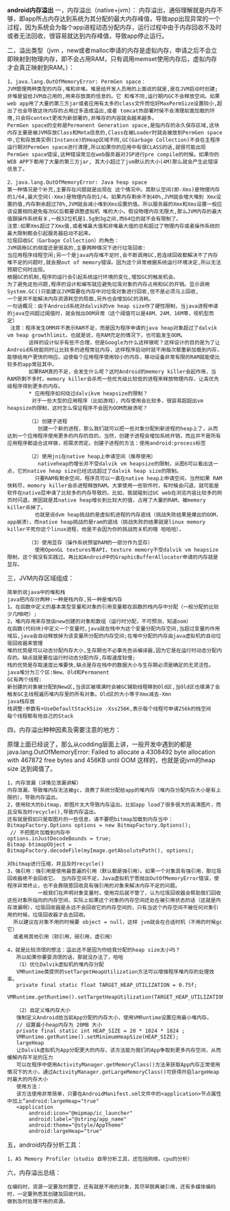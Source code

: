 **android内存溢出**
一，内存溢出（native+jvm）：
 内存溢出，通俗理解就是内存不够，即app所占内存达到系统为其分配的最大内存峰值，导致app出现异常的一个过程，因为系统会为每个app进程动态分配内存，运行过程中由于内存回收不及时或者无法回收，很容易就达到内存峰值，导致app停止运行。
 
二，溢出类型（jvm ，new或者malloc申请的内存是虚拟内存，申请之后不会立即映射到物理内存，即不会占用RAM，只有调用memset使用内存后，虚拟内存才会真正映射到RAM。）：
      
    1、java.lang.OutOfMemoryError: PermGen space：
    JVM管理两种类型的内存,堆和非堆。堆是给开发人员用的上面说的就是,是在JVM启动时创建;非堆是留给JVM自己用的,用来存放类的信息的。它 和堆不同,运行期内GC不会释放空间。如果web app用了大量的第三方jar或者应用有太多的class文件而恰好MaxPermSize设置较小,超出了也会导致这块内存的占用过多造成溢出,或者 tomcat热部署时侯不会清理前面加载的环境,只会将context更改为新部署的,非堆存的内容就会越来越多。
    PermGen space的全称是Permanent Generation space,是指内存的永久保存区域,这块内存主要是被JVM存放Class和Meta信息的,Class在被Loader时就会被放到PermGen space中,它和存放类实例(Instance)的Heap区域不同,GC(Garbage Collection)不会在主程序运行期对PermGen space进行清理,所以如果你的应用中有很CLASS的话,就很可能出现PermGen space错误,这种错误常见在web服务器对JSP进行pre compile的时候。如果你的WEB APP下都用了大量的第三方jar, 其大小超过了jvm默认的大小(4M)那么就会产生此错误信息了。
    
    2、java.lang.OutOfMemoryError: Java heap space
    第一种情况是个补充,主要存在问题就是出现在 这个情况中。其默认空间(即-Xms)是物理内存的1/64,最大空间(-Xmx)是物理内存的1/4。如果内存剩余不到40%,JVM就会增大堆到 Xmx设置的值,内存剩余超过70%,JVM就会减小堆到Xms设置的值。所以服务器的Xmx和Xms设置一般应该设置相同避免每次GC后都要调整虚拟机 堆的大小。假设物理内存无限大,那么JVM内存的最大值跟操作系统有关,一般32位机是1.5g到3g之间,而64位的就不会有限制了。
    注意:如果Xms超过了Xmx值,或者堆最大值和非堆最大值的总和超过了物理内存或者操作系统的最大限制都会引起服务器启动不起来。
    垃圾回收GC（Garbage Collection）的角色：
    JVM调用GC的频度还是很高的,主要两种情况下进行垃圾回收:
    当应用程序线程空闲;另一个是java内存堆不足时,会不断调用GC,若连续回收都解决不了内存堆不足的问题时,就会报out of memory错误。因为这个异常根据系统运行环境决定,所以无法预期它何时出现。
    根据GC的机制,程序的运行会引起系统运行环境的变化,增加GC的触发机会。
    为了避免这些问题,程序的设计和编写就应避免垃圾对象的内存占用和GC的开销。显示调用System.GC()只能建议JVM需要在内存中对垃圾对象进行回收,但不是必须马上回收,
    一个是并不能解决内存资源耗空的局面,另外也会增加GC的消耗。
    一句话概况：由于Android系统对dalvik的vm heap size作了硬性限制，当java进程申请的java空间超过阈值时，就会抛出OOM异常（这个阈值可以是48M、24M、16M等，视机型而定）
     注意：程序发生OMM并不表示RAM不足，而是因为程序申请的java heap对象超过了dalvik vm heap growthlimit。也就是说，在RAM充足的情况下，也可能发生OOM。
           这样的设计似乎有些不合理，但是Google为什么这样做呢？这样设计的目的是为了让Android系统能同时让比较多的进程常驻内存，这样程序启动时就不用每次都重新加载到内存，能够给用户更快的响应。迫使每个应用程序使用较小的内存，移动设备非常有限的RAM就能使比较多的app常驻其中。
           如果RAM真的不足，会发生什么呢？这时Android的memory killer会起作用，当RAM所剩不多时，memory killer会杀死一些优先级比较低的进程来释放物理内存，让高优先级程序得到更多的内存。
           * 应用程序如何绕过dalvikvm heapsize的限制？
            对于一些大型的应用程序（比如游戏），内存使用会比较多，很容易超超出vm heapsize的限制，这时怎么保证程序不会因为OOM而崩溃呢？
           
           （1）创建子进程
              创建一个新的进程，那么我们就可以把一些对象分配到新进程的heap上了，从而达到一个应用程序使用更多的内存的目的，当然，创建子进程会增加系统开销，而且并不是所有应用程序都适合这样做，视需求而定。创建子进程的方法：使用android:process标签
           
           （2）使用jni在native heap上申请空间（推荐使用）
              nativeheap的增长并不受dalvik vm heapsize的限制，从图6可以看出这一点，它的native heap size已经远远超过了dalvik heap size的限制。
             只要RAM有剩余空间，程序员可以一直在native heap上申请空间，当然如果 RAM快耗尽，memory killer会杀进程释放RAM。大家使用一些软件时，有时候会闪退，就可能是软件在native层申请了比较多的内存导致的。比如，我就碰到过UC web在浏览内容比较多的网页时闪退，原因就是其native heap增长到比较大的值，占用了大量的RAM，被memory killer杀掉了。
             也就是说dvm heap挑战的是虚拟机进程的内存底线（挑战失败结果是爆出的OOM，app崩溃），而native heap挑战的是ram的底线（挑战失败的结果就是linux memory killer干死你这个linux进程，他是不会因为你的挑战而关机的哦 哈哈哈），
           
           （3）使用显存（操作系统预留RAM的一部分作为显存）
             使用OpenGL textures等API，texture memory不受dalvik vm heapsize限制，这个我没有实践过。再比如Android中的GraphicBufferAllocator申请的内存就是显存。
三，JVM内存区域组成：

    简单的说java中的堆和栈
    java把内存分两种:一种是栈内存,另一种是堆内存
    1。在函数中定义的基本类型变量和对象的引用变量都在函数的栈内存中分配（一般分配的比较少几MB吧）;
    2。堆内存用来存放由new创建的对象和数组（运行时分配，不可预测，知道oom）
    在函数(代码块)中定义一个变量时,java就在栈中为这个变量分配内存空间,当超过变量的作用域后,java会自动释放掉为该变量所分配的内存空间;在堆中分配的内存由java虚拟机的自动垃圾回收器来管理
    堆的优势是可以动态分配内存大小,生存期也不必事先告诉编译器,因为它是在运行时动态分配内存的。缺点就是要在运行时动态分配内存,存取速度较慢;
    栈的优势是存取速度比堆要快,缺点是存在栈中的数据大小与生存期必须是确定的无灵活性。
    java堆分为三个区:New、Old和Permanent
    GC有两个线程:
    新创建的对象被分配到New区,当该区被填满时会被GC辅助线程移到Old区,当Old区也填满了会触发GC主线程遍历堆内存里的所有对象。Old区的大小等于Xmx减去-Xmn
    java栈存放
    栈调整:参数有+UseDefaultStackSize -Xss256K,表示每个线程可申请256k的栈空间
    每个线程都有他自己的Stack

四，内存溢出种种因素及需要注意的地方：
   
   原理上面已经说了，那么从codding层面上讲，一般开发中遇到的都是java.lang.OutOfMemoryError: Failed to allocate a 4308492 byte allocation with 467872 free bytes and 456KB until OOM 
   这样的，也就是说jvm的heap size 达到阈值了。
   
    1，内存泄漏（详情见泄漏讲解）
    内存泄漏，导致堆内存无法被gc，浪费了系统分配给app的堆内存（堆内存分配内存大小是有上限的），导致内存溢出。
    2，使用较大的bitmap，即图片太大导致内存溢出。比如app load了很多很大的高清图片，而且没有及时recycle(),导致内存溢出。
    还有就是假如只是取图片的一些信息，请不要把bitmap加载到内存当中：
    BitmapFactory.Options options = new BitmapFactory.Options();  
     // 不把图片加载到内存中 
    options.inJustDecodeBounds = true;
    Bitmap btimapObject = BitmapFactory.decodeFile(myImage.getAbsolutePath(), options);
      
    对bitmap进行压缩，并且及时recycle()
    3，强引用：强引用是使用最普遍的引用（默认都是强引用）。如果一个对象具有强引用，那垃圾回收器绝不会回收它。 当内存空间不足，Java虚拟机宁愿抛出OutOfMemoryError错误，使程序异常终止，也不会靠随意回收具有强引用的对象来解决内存不足的问题。
              一般我们在声明对象变量时，使用完后就不管了，认为垃圾回收器会帮助我们回收这些对象所指向的内存空间，实际上如果这个对象的内存空间还处在被引用状态的话（这就是内存泄漏啊），垃圾回收器是永远不会回收它的内存空间的，只有当这个内存空间不被任何对象引用的时候，垃圾回收器才会去回收。
      所以建议在对象不用的时候要 object = null，这样 jvm就会在合适时机（不用的时候gc它）
      或者用其他引用（软引用，弱引用，虚引用）
      
    4，就是比较流氓的想法：溢出还不是因为你给我分配的heap size太小吗？
       所以如果你要耍流氓的话，那就没办法了，哈哈
       （1）优化Dalvik虚拟机的堆内存分配
       VMRuntime类提供的setTargetHeapUtilization方法可以增强程序堆内存的处理效率。
       private final static float TARGET_HEAP_UTILIZATION = 0.75f;  
       VMRuntime.getRuntime().setTargetHeapUtilization(TARGET_HEAP_UTILIZATION); 
       
       （2）自定义堆内存大小
       强制定义Android给当前App分配的内存大小，使用VMRuntime设置应用最小堆内存。
       // 设置最小heap内存为 20MB 大小  
       private final static int HEAP_SIZE = 20 * 1024 * 1024 ;  
       VMRuntime.getRuntime().setMinimumHeapSize(HEAP_SIZE); 
       largeHeap
       让Dalvik虚拟机为App分配更大的内存，该方法能为我们的App争取到更多内存空间，从而缓解内存不足的压力
       可以在程序中使用ActivityManager.getMemoryClass()方法来获取App内存正常使用情况下的大小，通过ActivityManager.getLargeMemoryClass()可获得开启largeHeap时最大的内存大小
       使用方法：
       该方法使用非常简单，只要在AndroidManifest.xml文件中的<application>节点属性中加上”android:largeHeap="true"
       <application  
           android:icon="@mipmap/ic_launcher" 
           android:label="@string/app_name"  
           android:theme="@style/AppTheme"  
           android:largeHeap="true"  
           
 
 五，android内存分析工具：
    
    1，AS Memory Profiler（studio 自带分析工具，还包括网络，cpu的分析）
    
 六，内存溢出总结：
    
    在编码时，资源一定要及时置空，还有就是不用的对象，其尽早脱离被引用，还有多媒体编码时，一定要熟悉其创建及回收代码，
    做到及时处理不用的资源。
 